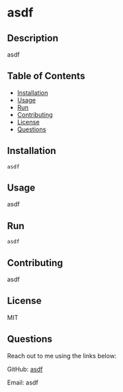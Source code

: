 # asdf

## Description

asdf

## Table of Contents
- [Installation](#installation)
- [Usage](#usage)
- [Run](#run)
- [Contributing](#contributing)
- [License](#license)
- [Questions](#questions)

## Installation

    asdf

## Usage

asdf

## Run

    asdf

## Contributing

asdf

## License

MIT

## Questions

Reach out to me using the links below:

GitHub: [asdf](https://github.com/asdf)

Email: asdf
